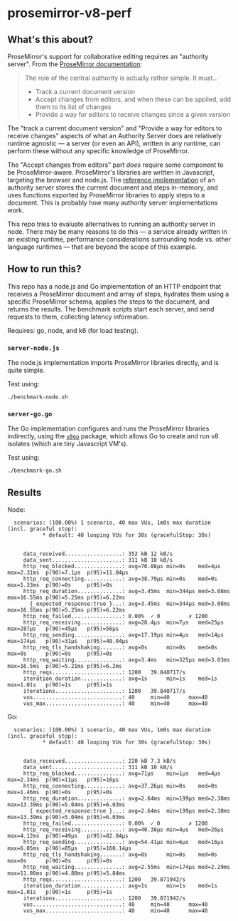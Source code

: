 # prosemirror-v8-perf

## What's this about?

ProseMirror's support for collaborative editing requires an "authority server". From the [ProseMirror documentation](https://prosemirror.net/docs/guide/#collab):

> The role of the central authority is actually rather simple. It must...
> - Track a current document version
> - Accept changes from editors, and when these can be applied, add them to its list of changes
> - Provide a way for editors to receive changes since a given version

The "track a current document version" and "Provide a way for editors to receive changes" aspects of what an Authority Server does are relatively runtime agnostic — a server (or even an API), written in any runtime, can perform these without any specific knowledge of ProseMirror.

The "Accept changes from editors" part _does_ require some component to be ProseMirror-aware. ProseMirror's libraries are written in Javascript, targeting the browser and node.js. The [reference implementation](https://github.com/ProseMirror/website/tree/master/src/collab/server) of an authority server stores the current document and steps in-memory, and uses functions exported by ProseMirror libraries to apply steps to a document. This is probably how many authority server implementations work.

This repo tries to evaluate alternatives to running an authority server in node. There may be many reasons to do this — a service already written in an existing runtime, performance considerations surrounding node vs. other language runtimes — that are beyond the scope of this example.

## How to run this?

This repo has a node.js and Go implementation of an HTTP endpoint that receives a ProseMirror document and array of steps, hydrates them using a specific ProseMirror schema, applies the steps to the document, and returns the results. The benchmark scripts start each server, and send requests to them, collecting latency information.

Requires: go, node, and k6 (for load testing).

### `server-node.js`

The node.js implementation imports ProseMirror libraries directly, and is quite simple.

Test using:

```shell
./benchmark-node.sh
```

### `server-go.go`

The Go implementation configures and runs the ProseMirror libraries indirectly, using the [`v8go`](https://github.com/rogchap/v8go) package, which allows Go to create and run v8 isolates (which are tiny Javascript VM's).

Test using:

```shell
./benchmark-go.sh
```

## Results

Node:

```
  scenarios: (100.00%) 1 scenario, 40 max VUs, 1m0s max duration (incl. graceful stop):
           * default: 40 looping VUs for 30s (gracefulStop: 30s)


     data_received..................: 352 kB 12 kB/s
     data_sent......................: 311 kB 10 kB/s
     http_req_blocked...............: avg=70.88µs min=0s    med=4µs    max=2.31ms  p(90)=7.1µs  p(95)=11.04µs
     http_req_connecting............: avg=38.79µs min=0s    med=0s     max=1.33ms  p(90)=0s     p(95)=0s     
     http_req_duration..............: avg=3.45ms  min=344µs med=3.08ms max=16.55ms p(90)=5.25ms p(95)=6.22ms 
       { expected_response:true }...: avg=3.45ms  min=344µs med=3.08ms max=16.55ms p(90)=5.25ms p(95)=6.22ms 
     http_req_failed................: 0.00%  ✓ 0         ✗ 1200
     http_req_receiving.............: avg=28.4µs  min=7µs   med=25µs   max=287µs   p(90)=45µs   p(95)=56µs   
     http_req_sending...............: avg=17.19µs min=4µs   med=14µs   max=174µs   p(90)=31µs   p(95)=40.04µs
     http_req_tls_handshaking.......: avg=0s      min=0s    med=0s     max=0s      p(90)=0s     p(95)=0s     
     http_req_waiting...............: avg=3.4ms   min=325µs med=3.03ms max=16.5ms  p(90)=5.21ms p(95)=6.2ms  
     http_reqs......................: 1200   39.840717/s
     iteration_duration.............: avg=1s      min=1s    med=1s     max=1.01s   p(90)=1s     p(95)=1s     
     iterations.....................: 1200   39.840717/s
     vus............................: 40     min=40      max=40
     vus_max........................: 40     min=40      max=40
```

Go:

```
  scenarios: (100.00%) 1 scenario, 40 max VUs, 1m0s max duration (incl. graceful stop):
           * default: 40 looping VUs for 30s (gracefulStop: 30s)


     data_received..................: 220 kB 7.3 kB/s
     data_sent......................: 311 kB 10 kB/s
     http_req_blocked...............: avg=71µs    min=1µs   med=4µs    max=2.34ms  p(90)=11µs   p(95)=16µs    
     http_req_connecting............: avg=37.26µs min=0s    med=0s     max=1.46ms  p(90)=0s     p(95)=0s      
     http_req_duration..............: avg=2.64ms  min=199µs med=2.38ms max=13.39ms p(90)=5.04ms p(95)=6.03ms  
       { expected_response:true }...: avg=2.64ms  min=199µs med=2.38ms max=13.39ms p(90)=5.04ms p(95)=6.03ms  
     http_req_failed................: 0.00%  ✓ 0         ✗ 1200
     http_req_receiving.............: avg=40.38µs min=4µs   med=26µs   max=4.12ms  p(90)=49µs   p(95)=82.04µs 
     http_req_sending...............: avg=54.41µs min=6µs   med=16µs   max=6.05ms  p(90)=85µs   p(95)=160.14µs
     http_req_tls_handshaking.......: avg=0s      min=0s    med=0s     max=0s      p(90)=0s     p(95)=0s      
     http_req_waiting...............: avg=2.55ms  min=174µs med=2.29ms max=11.86ms p(90)=4.88ms p(95)=5.84ms  
     http_reqs......................: 1200   39.871942/s
     iteration_duration.............: avg=1s      min=1s    med=1s     max=1.01s   p(90)=1s     p(95)=1s      
     iterations.....................: 1200   39.871942/s
     vus............................: 40     min=40      max=40
     vus_max........................: 40     min=40      max=40
```